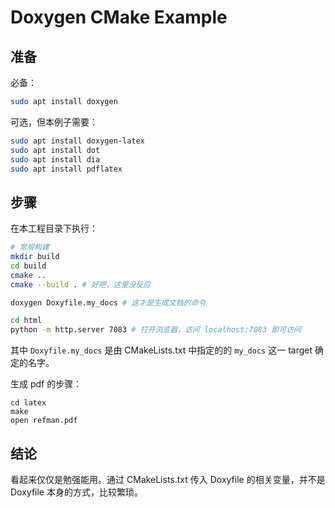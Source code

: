 # Doxygen CMake Example

## 准备

必备：
```bash
sudo apt install doxygen
```

可选，但本例子需要：
```bash
sudo apt install doxygen-latex
sudo apt install dot
sudo apt install dia
sudo apt install pdflatex
```

## 步骤

在本工程目录下执行：

```bash
# 常规构建
mkdir build
cd build
cmake ..
cmake --build . # 好吧，这里没反应

doxygen Doxyfile.my_docs # 这才是生成文档的命令

cd html
python -m http.server 7083 # 打开浏览器，访问 localhost:7083 即可访问
```

其中 `Doxyfile.my_docs` 是由 CMakeLists.txt 中指定的的 `my_docs` 这一 target 确定的名字。

生成 pdf 的步骤：
```
cd latex
make
open refman.pdf
```

## 结论

看起来仅仅是勉强能用。通过 CMakeLists.txt 传入 Doxyfile 的相关变量，并不是 Doxyfile 本身的方式，比较繁琐。